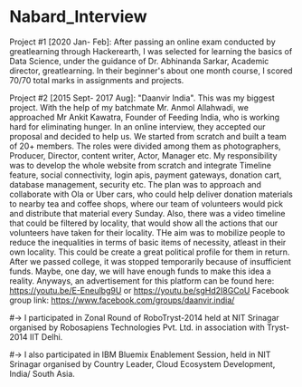 # Nabard_Interview
Project #1 [2020 Jan- Feb]: After passing an online exam conducted by greatlearning through Hackerearth, I was selected for learning the basics of Data Science, under the guidance of Dr. Abhinanda Sarkar, Academic director, greatlearning. In their beginner's about one month course, I scored 70/70 total marks in assignments and projects. 

Project #2 [2015 Sept- 2017 Aug]: "Daanvir India". This was my biggest project. With the help of my batchmate Mr. Anmol Allahwadi, we approached Mr Ankit Kawatra, Founder of Feeding India, who is working hard for eliminating hunger. In an online interview, they accepted our proposal and decided to help us. We started from scratch and built a team of 20+ members. The roles were divided among them as photographers, Producer, Director, content writer, Actor, Manager etc. My responsibility was to develop the whole website from scratch and integrate Timeline feature, social connectivity, login apis, payment gateways, donation cart, database management, security etc. The plan was to approach and collaborate with Ola or Uber cars, who could help deliver donation materials to nearby tea and coffee shops, where our team of volunteers would pick and distribute that material every Sunday. Also, there was a video timeline that could be filtered by locality, that would show all the actions that our volunteers have taken for their locality. THe aim was to mobilize people to reduce the inequalities in terms of basic items of necessity, atleast in their own locality. This could be create a great political profile for them in return. After we passed college, it was stopped temporarily because of insufficient funds. Maybe, one day, we will have enough funds to make this idea a reality. 
Anyways, an advertisement for this platform can be found here: https://youtu.be/E-Eneulbg9U  or  https://youtu.be/sgHd2I8GCoU
Facebook group link: https://www.facebook.com/groups/daanvir.india/

#-> I participated in Zonal Round of RoboTryst-2014 held at NIT Srinagar organised by Robosapiens Technologies Pvt. Ltd. in association with Tryst-2014 IIT Delhi. 

#-> I also participated in IBM Bluemix Enablement Session, held in NIT Srinagar organised by Country Leader, Cloud Ecosystem Development, India/ South Asia. 
